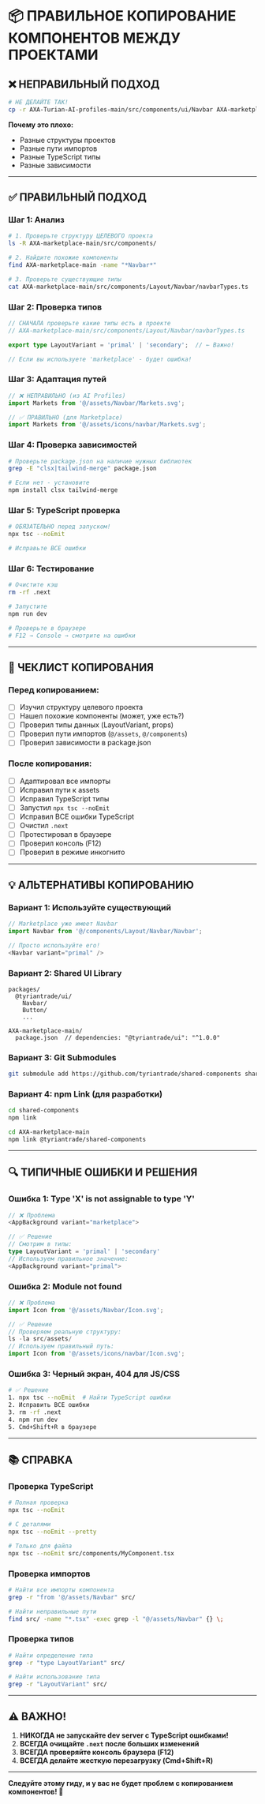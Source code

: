 # 📦 ПРАВИЛЬНОЕ КОПИРОВАНИЕ КОМПОНЕНТОВ МЕЖДУ ПРОЕКТАМИ

## ❌ НЕПРАВИЛЬНЫЙ ПОДХОД

```bash
# НЕ ДЕЛАЙТЕ ТАК!
cp -r AXA-Turian-AI-profiles-main/src/components/ui/Navbar AXA-marketplace-main/src/components/ui/
```

**Почему это плохо:**
- Разные структуры проектов
- Разные пути импортов
- Разные TypeScript типы
- Разные зависимости

---

## ✅ ПРАВИЛЬНЫЙ ПОДХОД

### Шаг 1: Анализ
```bash
# 1. Проверьте структуру ЦЕЛЕВОГО проекта
ls -R AXA-marketplace-main/src/components/

# 2. Найдите похожие компоненты
find AXA-marketplace-main -name "*Navbar*"

# 3. Проверьте существующие типы
cat AXA-marketplace-main/src/components/Layout/Navbar/navbarTypes.ts
```

### Шаг 2: Проверка типов
```typescript
// СНАЧАЛА проверьте какие типы есть в проекте
// AXA-marketplace-main/src/components/Layout/Navbar/navbarTypes.ts

export type LayoutVariant = 'primal' | 'secondary';  // ← Важно!

// Если вы используете 'marketplace' - будет ошибка!
```

### Шаг 3: Адаптация путей
```typescript
// ❌ НЕПРАВИЛЬНО (из AI Profiles)
import Markets from '@/assets/Navbar/Markets.svg';

// ✅ ПРАВИЛЬНО (для Marketplace)
import Markets from '@/assets/icons/navbar/Markets.svg';
```

### Шаг 4: Проверка зависимостей
```bash
# Проверьте package.json на наличие нужных библиотек
grep -E "clsx|tailwind-merge" package.json

# Если нет - установите
npm install clsx tailwind-merge
```

### Шаг 5: TypeScript проверка
```bash
# ОБЯЗАТЕЛЬНО перед запуском!
npx tsc --noEmit

# Исправьте ВСЕ ошибки
```

### Шаг 6: Тестирование
```bash
# Очистите кэш
rm -rf .next

# Запустите
npm run dev

# Проверьте в браузере
# F12 → Console → смотрите на ошибки
```

---

## 🎯 ЧЕКЛИСТ КОПИРОВАНИЯ

### Перед копированием:
- [ ] Изучил структуру целевого проекта
- [ ] Нашел похожие компоненты (может, уже есть?)
- [ ] Проверил типы данных (LayoutVariant, props)
- [ ] Проверил пути импортов (`@/assets`, `@/components`)
- [ ] Проверил зависимости в package.json

### После копирования:
- [ ] Адаптировал все импорты
- [ ] Исправил пути к assets
- [ ] Исправил TypeScript типы
- [ ] Запустил `npx tsc --noEmit`
- [ ] Исправил ВСЕ ошибки TypeScript
- [ ] Очистил `.next`
- [ ] Протестировал в браузере
- [ ] Проверил консоль (F12)
- [ ] Проверил в режиме инкогнито

---

## 💡 АЛЬТЕРНАТИВЫ КОПИРОВАНИЮ

### Вариант 1: Используйте существующий
```typescript
// Marketplace уже имеет Navbar
import Navbar from '@/components/Layout/Navbar/Navbar';

// Просто используйте его!
<Navbar variant="primal" />
```

### Вариант 2: Shared UI Library
```
packages/
  @tyriantrade/ui/
    Navbar/
    Button/
    ...

AXA-marketplace-main/
  package.json  // dependencies: "@tyriantrade/ui": "^1.0.0"
```

### Вариант 3: Git Submodules
```bash
git submodule add https://github.com/tyriantrade/shared-components shared
```

### Вариант 4: npm Link (для разработки)
```bash
cd shared-components
npm link

cd AXA-marketplace-main
npm link @tyriantrade/shared-components
```

---

## 🔍 ТИПИЧНЫЕ ОШИБКИ И РЕШЕНИЯ

### Ошибка 1: Type 'X' is not assignable to type 'Y'
```typescript
// ❌ Проблема
<AppBackground variant="marketplace">

// ✅ Решение
// Смотрим в типы:
type LayoutVariant = 'primal' | 'secondary'
// Используем правильное значение:
<AppBackground variant="primal">
```

### Ошибка 2: Module not found
```typescript
// ❌ Проблема
import Icon from '@/assets/Navbar/Icon.svg';

// ✅ Решение
// Проверяем реальную структуру:
ls -la src/assets/
// Используем правильный путь:
import Icon from '@/assets/icons/navbar/Icon.svg';
```

### Ошибка 3: Черный экран, 404 для JS/CSS
```bash
# ✅ Решение
1. npx tsc --noEmit  # Найти TypeScript ошибки
2. Исправить ВСЕ ошибки
3. rm -rf .next
4. npm run dev
5. Cmd+Shift+R в браузере
```

---

## 📚 СПРАВКА

### Проверка TypeScript
```bash
# Полная проверка
npx tsc --noEmit

# С деталями
npx tsc --noEmit --pretty

# Только для файла
npx tsc --noEmit src/components/MyComponent.tsx
```

### Проверка импортов
```bash
# Найти все импорты компонента
grep -r "from '@/assets/Navbar" src/

# Найти неправильные пути
find src/ -name "*.tsx" -exec grep -l "@/assets/Navbar" {} \;
```

### Проверка типов
```bash
# Найти определение типа
grep -r "type LayoutVariant" src/

# Найти использование типа
grep -r "LayoutVariant" src/
```

---

## ⚠️ ВАЖНО!

1. **НИКОГДА не запускайте dev server с TypeScript ошибками!**
2. **ВСЕГДА очищайте `.next` после больших изменений**
3. **ВСЕГДА проверяйте консоль браузера (F12)**
4. **ВСЕГДА делайте жесткую перезагрузку (Cmd+Shift+R)**

---

**Следуйте этому гиду, и у вас не будет проблем с копированием компонентов! 🚀**

